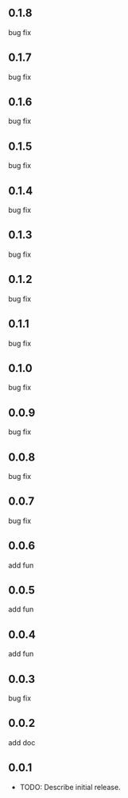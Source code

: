 ## 0.1.8

bug fix

## 0.1.7

bug fix


## 0.1.6

bug fix

## 0.1.5

bug fix

## 0.1.4

bug fix

## 0.1.3

bug fix

## 0.1.2

bug fix

## 0.1.1

bug fix

## 0.1.0

bug fix

## 0.0.9

bug fix

## 0.0.8

bug fix

## 0.0.7

bug fix

## 0.0.6

add fun


## 0.0.5

add fun


## 0.0.4

add fun

## 0.0.3

bug fix

## 0.0.2

add doc

## 0.0.1

* TODO: Describe initial release.
